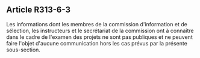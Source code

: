 ## Article R313-6-3

Les informations dont les membres de la commission d'information et de sélection, les instructeurs et le
secrétariat de la commission ont à connaître dans le cadre de l'examen des projets ne sont pas publiques et ne
peuvent faire l'objet d'aucune communication hors les cas prévus par la présente sous-section.

